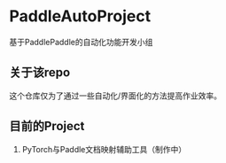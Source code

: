 # PaddleAutoProject
基于PaddlePaddle的自动化功能开发小组

## 关于该repo
这个仓库仅为了通过一些自动化/界面化的方法提高作业效率。

## 目前的Project
1. PyTorch与Paddle文档映射辅助工具（制作中）
